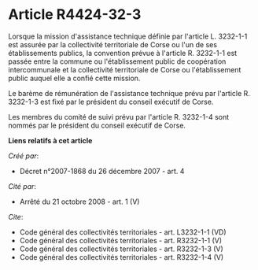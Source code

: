 # Article R4424-32-3

Lorsque la mission d'assistance technique définie par l'article L. 3232-1-1 est assurée par la collectivité territoriale de
Corse ou l'un de ses établissements publics, la convention prévue à l'article R. 3232-1-1 est passée entre la commune ou
l'établissement public de coopération intercommunale et la collectivité territoriale de Corse ou l'établissement public
auquel elle a confié cette mission.

Le barème de rémunération de l'assistance technique prévu par l'article R. 3232-1-3 est fixé par le président du conseil
exécutif de Corse.

Les membres du comité de suivi prévu par l'article R. 3232-1-4 sont nommés par le président du conseil exécutif de Corse.

**Liens relatifs à cet article**

_Créé par_:

  - Décret n°2007-1868 du 26 décembre 2007 - art. 4

_Cité par_:

  - Arrêté du 21 octobre 2008 - art. 1 (V)

_Cite_:

  - Code général des collectivités territoriales - art. L3232-1-1 (VD)
  - Code général des collectivités territoriales - art. R3232-1-1 (V)
  - Code général des collectivités territoriales - art. R3232-1-3 (V)
  - Code général des collectivités territoriales - art. R3232-1-4 (V)

